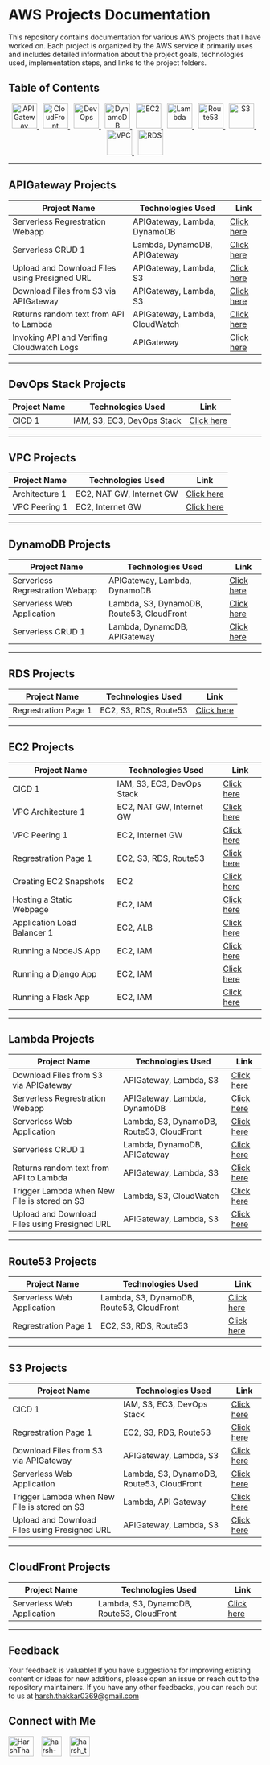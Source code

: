 # AWS Projects Documentation

This repository contains documentation for various AWS projects that I have worked on. Each project is organized by the AWS service it primarily uses and includes detailed information about the project goals, technologies used, implementation steps, and links to the project folders.

## Table of Contents
<p align="center">
  <a href="#apigateway-projects">
    <img src="https://icon.icepanel.io/AWS/svg/App-Integration/API-Gateway.svg" alt="APIGateway" width="50" height="50">
  </a>
  &nbsp;
  <a href="#cloudfront-projects">
    <img src="https://icon.icepanel.io/AWS/svg/Networking-Content-Delivery/CloudFront.svg" alt="CloudFront" width="50" height="50">
  </a>
  &nbsp;
  <a href="#devops-stack-projects">
    <img src="https://icon.icepanel.io/AWS/svg/Developer-Tools/CodePipeline.svg" alt="DevOps" width="50" height="50">
  </a>
  &nbsp;
  <a href="#dynamodb-projects">
    <img src="https://icon.icepanel.io/AWS/svg/Database/DynamoDB.svg" alt="DynamoDB" width="50" height="50">
  </a>
  &nbsp;
  <a href="#ec2-projects">
    <img src="https://icon.icepanel.io/AWS/svg/Compute/EC2.svg" alt="EC2" width="50" height="50">
  </a>
  &nbsp;
  <a href="#lambda-projects">
    <img src="https://icon.icepanel.io/AWS/svg/Compute/Lambda.svg" alt="Lambda" width="50" height="50">
  </a>
  &nbsp;
  <a href="#route53-projects">
    <img src="https://icon.icepanel.io/AWS/svg/Networking-Content-Delivery/Route-53.svg" alt="Route53" width="50" height="50">
  </a>
  &nbsp;
  <a href="#s3-projects">
    <img src="https://icon.icepanel.io/AWS/svg/Storage/Simple-Storage-Service.svg" alt="S3" width="50" height="50">
  </a>
  &nbsp;
  <a href="#vpc-projects">
    <img src="https://icon.icepanel.io/AWS/svg/Networking-Content-Delivery/Virtual-Private-Cloud.svg" alt="VPC" width="50" height="50">
  </a>
  &nbsp;
  <a href="#rds-projects">
    <img src="https://icon.icepanel.io/AWS/svg/Database/RDS.svg" alt="RDS" width="50" height="50">
  </a>

</p>

---

## APIGateway Projects

| Project Name                                            | Technologies Used       | Link                     |
|---------------------------------------------------------|-------------------------|--------------------------|
| Serverless Regrestration Webapp                         | APIGateway, Lambda, DynamoDB    | [Click here](https://github.com/Harsh971/AWS-Projects/tree/main/AWS%20APIGateway/Serverless%20Regrestration%20Webapp) |
| Serverless CRUD 1                         | Lambda, DynamoDB, APIGateway            | [Click here](https://github.com/Harsh971/AWS-Projects/tree/main/AWS%20APIGateway/Serverless%20CRUD%201) |
| Upload and Download Files using Presigned URL           | APIGateway, Lambda, S3    | [Click here](https://github.com/Harsh971/AWS-Projects/tree/main/AWS%20APIGateway/Upload%20and%20Download%20Files%20using%20Presigned%20URL) |
| Download Files from S3 via APIGateway                   | APIGateway, Lambda, S3            | [Click here](https://github.com/Harsh971/AWS-Projects/tree/main/AWS%20APIGateway/Download%20Files%20from%20S3%20via%20APIGateway) |
| Returns random text from API to Lambda                  | APIGateway, Lambda, CloudWatch    | [Click here](https://github.com/Harsh971/AWS-Projects/tree/main/AWS%20APIGateway/Returns%20random%20text%20from%20API%20to%20Lambda) |
| Invoking API and Verifing Cloudwatch Logs               | APIGateway    | [Click here](https://github.com/Harsh971/AWS-Projects/tree/main/AWS%20APIGateway/Invoking%20API%20and%20Verifing%20Cloudwatch%20Logs) |

---

## DevOps Stack Projects

| Project Name        | Technologies Used       | Link                     |
|---------------------|-------------------------|--------------------------|
| CICD 1              | IAM, S3, EC3, DevOps Stack     | [Click here](https://github.com/Harsh971/AWS-Projects/tree/main/AWS%20DevOps%20Stack/CICD%201) |


---

## VPC Projects

| Project Name             | Technologies Used       | Link                     |
|--------------------------|-------------------------|--------------------------|
| Architecture 1           | EC2, NAT GW, Internet GW     | [Click here](https://github.com/Harsh971/AWS-Projects/tree/main/AWS%20VPC%20Architecture/Architecture%201) |
| VPC Peering 1            | EC2, Internet GW     | [Click here](https://github.com/Harsh971/AWS-Projects/tree/main/AWS%20VPC%20Architecture/VPC%20Peering%201) |


---

## DynamoDB Projects

| Project Name                              | Technologies Used       | Link                     |
|-------------------------------------------|-------------------------|--------------------------|
| Serverless Regrestration Webapp           | APIGateway, Lambda, DynamoDB           | [Click here]([./RDS/Project1](https://github.com/Harsh971/AWS-Projects/tree/main/AWS%20DynamoDB/Serverless%20Regrestration%20Webapp)) |
| Serverless Web Application                | Lambda, S3, DynamoDB, Route53, CloudFront            | [Click here](https://github.com/Harsh971/AWS-Projects/tree/main/AWS%20DynamoDB/Serverless%20Web%20Application) |
| Serverless CRUD 1                         | Lambda, DynamoDB, APIGateway            | [Click here](https://github.com/Harsh971/AWS-Projects/tree/main/AWS%20DynamoDB/Serverless%20CRUD%201) |

---

## RDS Projects

| Project Name                              | Technologies Used       | Link                     |
|-------------------------------------------|-------------------------|--------------------------|
| Regrestration Page 1               | EC2, S3, RDS, Route53     | [Click here](https://github.com/Harsh971/AWS-Projects/tree/main/AWS%20RDS/Regrestration%20Page%201) |


---

## EC2 Projects

| Project Name                       | Technologies Used       | Link                     |
|------------------------------------|-------------------------|--------------------------|
| CICD 1                             | IAM, S3, EC3, DevOps Stack     | [Click here](https://github.com/Harsh971/AWS-Projects/tree/main/AWS%20EC2/CICD%201) |
| VPC Architecture 1                 | EC2, NAT GW, Internet GW     | [Click here](https://github.com/Harsh971/AWS-Projects/tree/main/AWS%20EC2/VPC%20Architecture%201) |
| VPC Peering 1                      | EC2, Internet GW     | [Click here](https://github.com/Harsh971/AWS-Projects/tree/main/AWS%20EC2/VPC%20Peering%201) |
| Regrestration Page 1               | EC2, S3, RDS, Route53     | [Click here](https://github.com/Harsh971/AWS-Projects/tree/main/AWS%20EC2/Regrestration%20Page%201) |
| Creating EC2 Snapshots             | EC2     | [Click here](https://github.com/Harsh971/AWS-Projects/tree/main/AWS%20EC2/Creating%20EC2%20Snapshots) |
| Hosting a Static Webpage           | EC2, IAM     | [Click here](https://github.com/Harsh971/AWS-Projects/tree/main/AWS%20EC2/Hosting%20a%20Static%20Webpage) |
| Application Load Balancer 1        | EC2, ALB     | [Click here](https://github.com/Harsh971/AWS-Projects/tree/main/AWS%20EC2/Application%20Load%20Balancer%201) |
| Running a NodeJS App               | EC2, IAM     | [Click here](https://github.com/Harsh971/AWS-Projects/tree/main/AWS%20EC2/Running%20a%20NodeJS%20App) |
| Running a Django App               | EC2, IAM     | [Click here](https://github.com/Harsh971/AWS-Projects/tree/main/AWS%20EC2/Running%20a%20Django%20App) |
| Running a Flask App                | EC2, IAM     | [Click here](https://github.com/Harsh971/AWS-Projects/tree/main/AWS%20EC2/Running%20a%20Flask%20App) |


---

## Lambda Projects

| Project Name                                            | Technologies Used       | Link                     |
|---------------------------------------------------------|-------------------------|--------------------------|
| Download Files from S3 via APIGateway                   | APIGateway, Lambda, S3     | [Click here](https://github.com/Harsh971/AWS-Projects/tree/main/AWS%20Lambda/Download%20Files%20from%20S3%20via%20APIGateway) |
| Serverless Regrestration Webapp                         | APIGateway, Lambda, DynamoDB     | [Click here](https://github.com/Harsh971/AWS-Projects/tree/main/AWS%20Lambda/Serverless%20Regrestration%20Webapp) |
| Serverless Web Application                              | Lambda, S3, DynamoDB, Route53, CloudFront     | [Click here](https://github.com/Harsh971/AWS-Projects/tree/main/AWS%20Lambda/Serverless%20Web%20Application) |
| Serverless CRUD 1                         | Lambda, DynamoDB, APIGateway            | [Click here](https://github.com/Harsh971/AWS-Projects/tree/main/AWS%20Lambda/Serverless%20CRUD%201) |
| Returns random text from API to Lambda                  | APIGateway, Lambda, S3     | [Click here](https://github.com/Harsh971/AWS-Projects/tree/main/AWS%20Lambda/Returns%20random%20text%20from%20API%20to%20Lambda) |
| Trigger Lambda when New File is stored on S3            | Lambda, S3, CloudWatch     | [Click here](https://github.com/Harsh971/AWS-Projects/tree/main/AWS%20Lambda/Trigger%20Lambda%20when%20New%20File%20is%20stored%20on%20S3) |
| Upload and Download Files using Presigned URL           | APIGateway, Lambda, S3     | [Click here](https://github.com/Harsh971/AWS-Projects/tree/main/AWS%20Lambda/Upload%20and%20Download%20Files%20using%20Presigned%20URL) |

---

## Route53 Projects

| Project Name                         | Technologies Used       | Link                     |
|--------------------------------------|-------------------------|--------------------------|
| Serverless Web Application           | Lambda, S3, DynamoDB, Route53, CloudFront     | [Click here](https://github.com/Harsh971/AWS-Projects/tree/main/AWS%20Route53/Serverless%20Web%20Application) |
| Regrestration Page 1               | EC2, S3, RDS, Route53     | [Click here](https://github.com/Harsh971/AWS-Projects/tree/main/AWS%20Route53/Regrestration%20Page%201) |


---

## S3 Projects

| Project Name                                             | Technologies Used       | Link                     |
|----------------------------------------------------------|-------------------------|--------------------------|
| CICD 1                                                   | IAM, S3, EC3, DevOps Stack     | [Click here](https://github.com/Harsh971/AWS-Projects/tree/main/AWS%20S3/CICD%201) |
| Regrestration Page 1                                     | EC2, S3, RDS, Route53     | [Click here](https://github.com/Harsh971/AWS-Projects/tree/main/AWS%20S3/Regrestration%20Page%201) |
| Download Files from S3 via APIGateway                    | APIGateway, Lambda, S3     | [Click here](https://github.com/Harsh971/AWS-Projects/tree/main/AWS%20S3/Download%20Files%20from%20S3%20via%20APIGateway) |
| Serverless Web Application                               | Lambda, S3, DynamoDB, Route53, CloudFront     | [Click here](https://github.com/Harsh971/AWS-Projects/tree/main/AWS%20S3/Serverless%20Web%20Application) |
| Trigger Lambda when New File is stored on S3             | Lambda, API Gateway     | [Click here](https://github.com/Harsh971/AWS-Projects/tree/main/AWS%20S3/Trigger%20Lambda%20when%20New%20File%20is%20stored%20on%20S3) |
| Upload and Download Files using Presigned URL            | APIGateway, Lambda, S3     | [Click here](https://github.com/Harsh971/AWS-Projects/tree/main/AWS%20S3/Upload%20and%20Download%20Files%20using%20Presigned%20URL) |

---

## CloudFront Projects

| Project Name                         | Technologies Used       | Link                     |
|--------------------------------------|-------------------------|--------------------------|
| Serverless Web Application           | Lambda, S3, DynamoDB, Route53, CloudFront         | [Click here](https://github.com/Harsh971/AWS-Projects/tree/main/AWS%20CloudFront/Serverless%20Web%20Application) |


---


## Feedback

Your feedback is valuable! If you have suggestions for improving existing content or ideas for new additions, please open an issue or reach out to the repository maintainers. If you have any other feedbacks, you can reach out to us at harsh.thakkar0369@gmail.com


## Connect with Me
<p>

 <a href="https://twitter.com/HarshThakkar971" target="blank"><img align="center" src="https://img.freepik.com/premium-vector/vector-new-twitter-x-white-logo-black-background_744381-866.jpg" alt="HarshThakkar971" height="40" width="50" /></a>
  &nbsp;&nbsp;
  	<a href="https://linkedin.com/in/harsh-thakkar-7764bb1a4" target="blank"><img align="center" src="https://upload.wikimedia.org/wikipedia/commons/thumb/c/ca/LinkedIn_logo_initials.png/800px-LinkedIn_logo_initials.png" alt="harsh-thakkar-7764bb1a4" height="40" width="40" /></a>
  &nbsp;&nbsp;
 <a href="https://instagram.com/harsh_thakkar09" target="blank"><img align="center" src="https://upload.wikimedia.org/wikipedia/commons/thumb/e/e7/Instagram_logo_2016.svg/768px-Instagram_logo_2016.svg.png" alt="harsh_thakkar09" height="40" width="40" /></a>
</p>


